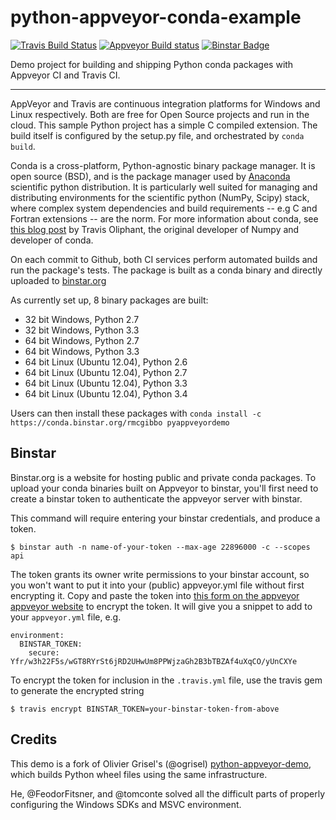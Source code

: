 python-appveyor-conda-example
=============================
[![Travis Build Status](https://travis-ci.org/rmcgibbo/python-appveyor-conda-example.png?branch=master)](https://travis-ci.org/rmcgibbo/python-appveyor-conda-example)
[![Appveyor Build status](https://ci.appveyor.com/api/projects/status/ek4ufqupmnpv6ixn)](https://ci.appveyor.com/project/rmcgibbo/python-appveyor-conda-example)
[![Binstar Badge](https://binstar.org/rmcgibbo/pyappveyordemo/badges/version.svg)](https://binstar.org/rmcgibbo/pyappveyordemo)

Demo project for building and shipping Python conda packages with Appveyor CI
and Travis CI.

----------

AppVeyor and Travis are continuous integration platforms for Windows and Linux
respectively. Both are free for Open Source projects and run in the cloud. This
sample Python project has a simple C compiled extension. The build itself is
configured by the setup.py file, and orchestrated by `conda build`.

Conda is a cross-platform, Python-agnostic binary package manager. It is open
source (BSD), and is the package manager used by [Anaconda](http://docs.continuum.io/anaconda/index.html>)
scientific python distribution. It is particularly well suited for managing
and distributing environments for the scientific python (NumPy, Scipy) stack,
where complex system dependencies and build requirements -- e.g C and Fortran
extensions -- are the norm. For more information about conda, see
[this blog post](http://technicaldiscovery.blogspot.com/2013/12/why-i-promote-conda.html)
by Travis Oliphant, the original developer of Numpy and developer of conda.

On each commit to Github, both CI services perform automated builds and run the
package's tests. The package is built as a conda binary and directly uploaded
to [binstar.org](https://conda.binstar.org/)

As currently set up, 8 binary packages are built:

 - 32 bit Windows, Python 2.7
 - 32 bit Windows, Python 3.3
 - 64 bit Windows, Python 2.7
 - 64 bit Windows, Python 3.3
 - 64 bit Linux (Ubuntu 12.04), Python 2.6
 - 64 bit Linux (Ubuntu 12.04), Python 2.7
 - 64 bit Linux (Ubuntu 12.04), Python 3.3
 - 64 bit Linux (Ubuntu 12.04), Python 3.4

Users can then install these packages with `conda install -c https://conda.binstar.org/rmcgibbo pyappveyordemo`


Binstar
-------

Binstar.org is a website for hosting public and private conda packages. To upload
your conda binaries built on Appveyor to binstar, you'll first need to create
a binstar token to authenticate the appveyor server with binstar.

This command will require entering your binstar credentials, and produce a token.
```
$ binstar auth -n name-of-your-token --max-age 22896000 -c --scopes api
```

The token grants its owner write permissions to your binstar account, so you
won't want to put it into your (public) appveyor.yml file without first encrypting
it. Copy and paste the token into [this form on the appveyor appveyor website](https://ci.appveyor.com/tools/encrypt)
to  encrypt the token. It will give you a snippet to add to your `appveyor.yml`
file, e.g.

```
environment:
  BINSTAR_TOKEN:
    secure: Yfr/w3h22F5s/wGT8RYrSt6jRD2UHwUm8PPWjzaGh2B3bTBZAf4uXqCO/yUnCXYe
```

To encrypt the token for inclusion in the `.travis.yml` file, use the travis gem
to generate the encrypted string

```
$ travis encrypt BINSTAR_TOKEN=your-binstar-token-from-above
```


Credits
-------
This demo is a fork of Olivier Grisel's (@ogrisel) [python-appveyor-demo](https://github.com/ogrisel/python-appveyor-demo),
which builds Python wheel files using the same infrastructure.

He, @FeodorFitsner, and @tomconte solved all the difficult parts of properly
configuring the Windows SDKs and MSVC environment.
